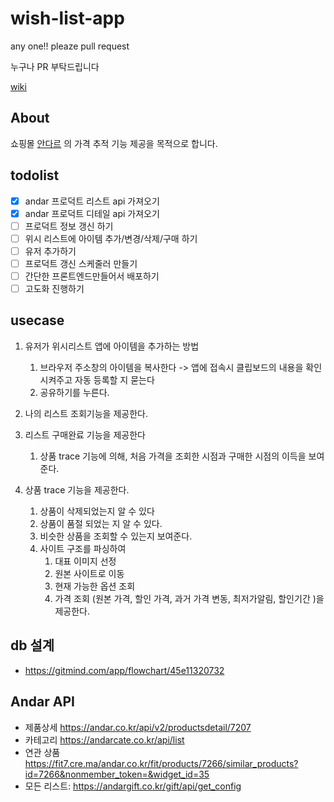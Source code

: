 # wish-list-app
any one!! pleaze pull request

누구나 PR 부탁드립니다


[wiki](https://github.com/Po-Zzo/wish-list-app.wiki.git)


## About
쇼핑몰 [안다르](https://andar.co.kr/product/detail.html?product_no=7295&cate_no=2030&display_group=1#none) 의 가격 추적 기능 제공을 목적으로 합니다.

## todolist

- [x] andar 프로덕트 리스트 api 가져오기
- [x] andar 프로덕트 디테일 api 가져오기
- [ ] 프로덕트 정보 갱신 하기 
- [ ] 위시 리스트에 아이템 추가/변경/삭제/구매 하기 
- [ ] 유저 추가하기
- [ ] 프로덕트 갱신 스케줄러 만들기 
- [ ] 간단한 프론트엔드만들어서 배포하기
- [ ] 고도화 진행하기

## usecase
1. 유저가 위시리스트 앱에 아이템을 추가하는 방법
    1. 브라우저 주소창의 아이템을 복사한다 -> 앱에 접속시 클립보드의 내용을 확인시켜주고 자동 등록할 지 묻는다
    2. 공유하기를 누른다. 

1. 나의 리스트 조회기능을 제공한다.
1. 리스트 구매완료 기능을 제공한다
    1. 상품 trace 기능에 의해, 처음 가격을 조회한 시점과 구매한 시점의 이득을 보여준다. 
1. 상품 trace 기능을 제공한다.
    1. 상품이 삭제되었는지 알 수 있다
    1. 상품이 품절 되었는 지 알 수 있다.
    1. 비슷한 상품을 조회할 수 있는지 보여준다.
    1. 사이트 구조를 파싱하여
        1. 대표 이미지 선정
        1. 원본 사이트로 이동
        1. 현재 가능한 옵션 조회
        1. 가격 조회 (원본 가격, 할인 가격, 과거 가격 변동, 최저가알림, 할인기간  )을 제공한다. 

## db 설계
- https://gitmind.com/app/flowchart/45e11320732

## Andar API
- 제품상세 https://andar.co.kr/api/v2/productsdetail/7207
- 카테고리 https://andarcate.co.kr/api/list
- 연관 상품 https://fit7.cre.ma/andar.co.kr/fit/products/7266/similar_products?id=7266&nonmember_token=&widget_id=35
- 모든 리스트: https://andargift.co.kr/gift/api/get_config


 

